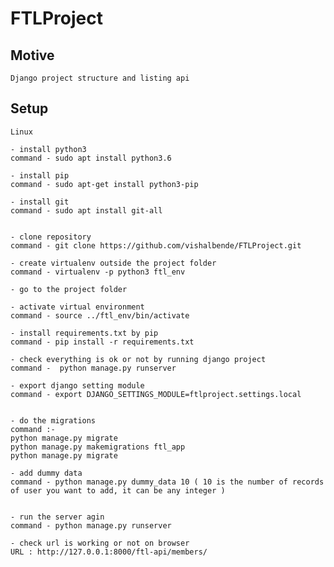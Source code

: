 # FTLProject

## Motive
	
	Django project structure and listing api	


## Setup

	Linux
	
	- install python3
	command - sudo apt install python3.6

	- install pip 
	command - sudo apt-get install python3-pip

	- install git
	command - sudo apt install git-all

	
	- clone repository 
	command - git clone https://github.com/vishalbende/FTLProject.git

	- create virtualenv outside the project folder
	command - virtualenv -p python3 ftl_env
	
	- go to the project folder
	
	- activate virtual environment 
	command - source ../ftl_env/bin/activate

	- install requirements.txt by pip
	command - pip install -r requirements.txt

	- check everything is ok or not by running django project
	command -  python manage.py runserver

	- export django setting module
	command - export DJANGO_SETTINGS_MODULE=ftlproject.settings.local


	- do the migrations
	command :-
	python manage.py migrate	
	python manage.py makemigrations ftl_app
	python manage.py migrate

	- add dummy data 
	command - python manage.py dummy_data 10 ( 10 is the number of records of user you want to add, it can be any integer )

	
	- run the server agin 
	command - python manage.py runserver 

	- check url is working or not on browser
	URL : http://127.0.0.1:8000/ftl-api/members/
	
	

	

	


